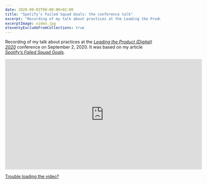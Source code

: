 ```yaml
---
date: 2020-09-02T08:00:00+02:00
title: "Spotify’s Failed Squad Goals: the conference talk"
excerpt: "Recording of my talk about practices at the Leading the Product 2020 conference on September 2, 2020."
excerptImage: video.jpg
eleventyExcludeFromCollections: true
---
```


Recording of my talk about practices at the <a href="https://www.leadingtheproduct.com/"><em>Leading the Product (Digital) 2020</em></a> conference on September 2, 2020. It was based on my article <a href="/posts/failed-squad-goals/"><em>Spotify’s Failed Squad Goals</em></a>.

<iframe src="https://player.vimeo.com/video/464437708" width="640" height="360" frameborder="0" allow="autoplay; fullscreen" allowfullscreen></iframe>

<p class="text-sm"><a href="https://vimeo.com/464437708">Trouble loading the video?</a></p>
